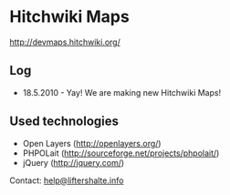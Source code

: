 Hitchwiki Maps
===========

http://devmaps.hitchwiki.org/

## Log

* 18.5.2010 - Yay! We are making new Hitchwiki Maps!


## Used technologies

* Open Layers (http://openlayers.org/)
* PHPOLait (http://sourceforge.net/projects/phpolait/)
* jQuery (http://jquery.com/)


Contact: help@liftershalte.info